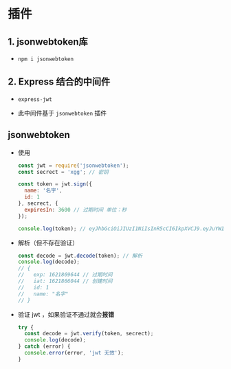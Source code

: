 # 插件

## 1. jsonwebtoken库

  - `npm i jsonwebtoken`

## 2. Express 结合的中间件

  - `express-jwt`

  - 此中间件基于 `jsonwebtoken` 插件

## jsonwebtoken

  - 使用

    ```javascript
    const jwt = require('jsonwebtoken');
    const secrect = 'xgg'; // 密钥

    const token = jwt.sign({
      name: '名字',
      id: 1
    }, secrect, {
      expiresIn: 3600 // 过期时间 单位：秒
    });

    console.log(token); // eyJhbGciOiJIUzI1NiIsInR5cCI6IkpXVCJ9.eyJuYW1lIjoi5ZCN5a2XIiwiaWQiOjEsImlhdCI6MTYyMTg2NjA0NCwiZXhwIjoxNjIxODY5NjQ0fQ.V9sgr5qYiI9-J5VYIPbjU1KZ95a0ZdOJtZxEpQ8QYN8
    ```

  - 解析（但不存在验证）

    ```javascript
    const decode = jwt.decode(token); // 解析
    console.log(decode);
    // {
    //   exp: 1621869644 // 过期时间
    //   iat: 1621866044 // 创建时间
    //   id: 1
    //   name: "名字"
    // }
    ```

  - 验证 jwt ，如果验证不通过就会**报错**

    ```javascript
    try {
      const decode = jwt.verify(token, secrect);
      console.log(decode);
    } catch (error) {
      console.error(error, 'jwt 无效');
    }
    ```
